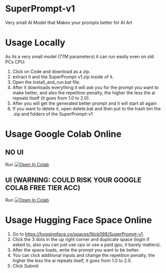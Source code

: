 # SuperPrompt-v1
Very small AI Model that Makes your prompts better for AI Art

# Usage Locally

As its a very small model (77M parameters) it can run easily even on old PCs CPU:

1. Click on Code and download as a zip.
2. extract it and the SuperPrompt-v1.zip inside of it.
3. Open the install_and_run.bat file.
4. After it downloads everything it will ask you for the prompt you want to make better, and also the repetition penalty, the higher the less the ai repeats itself (it goes from 1.0 to 2.0).
5. After you will get the generated better prompt and it will start all again
6. If you want to delete it, open delete.bat and then put to the trash bin the .zip and folders of the SuperPrompt-v1

# Usage Google Colab Online
## NO UI
Run <a target="_blank" href="https://colab.research.google.com/github/Nick088Official/SuperPrompt-v1/blob/main/SuperPrompt_v1_Manual.ipynb">
  <img src="https://colab.research.google.com/assets/colab-badge.svg" alt="Open In Colab"/>
</a>

## UI (WARNING: COULD RISK YOUR GOOGLE COLAB FREE TIER ACC)
Run <a target="_blank" href="https://colab.research.google.com/github/Nick088Official/SuperPrompt-v1/blob/main/SuperPrompt_v1_UI.ipynb">
  <img src="https://colab.research.google.com/assets/colab-badge.svg" alt="Open In Colab"/>
</a>

# Usage Hugging Face Space Online
1. Go to https://huggingface.co/spaces/Nick088/SuperPrompt-v1.
2. Click the 3 dots in the up right corner and duplicate space (login if asked to, also you can just use cpu or use a paid gpu, it barely matters).
3. After the space loads, write the prompt you want to be better.
4. You can click additional inputs and change the repetition penalty, the higher the less the ai repeats itself, it goes from 1.0 to 2.0.
5. Click Submit
